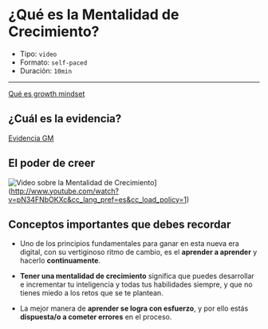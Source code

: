 # ¿Qué es la Mentalidad de Crecimiento?

* Tipo: `video`
* Formato: `self-paced`
* Duración: `10min`

***

[Qué es growth mindset](https://vimeo.com/407240377)

## ¿Cuál es la evidencia?

[Evidencia GM](https://vimeo.com/407251312)

## El poder de creer

![Video sobre la Mentalidad de Crecimiento](http://img.youtube.com/vi/pN34FNbOKXc/0.jpg)](http://www.youtube.com/watch?v=pN34FNbOKXc&cc_lang_pref=es&cc_load_policy=1)

## Conceptos importantes que debes recordar

* Uno de los principios fundamentales para ganar en esta nueva era digital,
con su vertiginoso ritmo de cambio, es el  **aprender a aprender** y
hacerlo **continuamente**.

* **Tener una mentalidad de crecimiento** significa que puedes desarrollar e
incrementar tu inteligencia y todas tus habilidades siempre, y que no tienes
miedo a los retos que se te plantean.

* La mejor manera de **aprender se logra con esfuerzo**, y por ello estás
**dispuesta/o a cometer errores** en el proceso.
